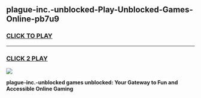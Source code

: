 
## plague-inc.-unblocked-Play-Unblocked-Games-Online-pb7u9
<h3>
<a href="https://premium76.site?title=plague-inc.-unblocked&ref=25A">CLICK TO PLAY</a></h3>
<hr>

<h3>
<a href="https://premium76.site?title=plague-inc.-unblocked&ref=25A">CLICK 2 PLAY</a>
  
</h3>

<a href="https://premium76.site?title=plague-inc.-unblocked&ref=25A"><img src="https://clearcache.store/games.png"></a>


**plague-inc.-unblocked games unblocked: Your Gateway to Fun and Accessible Online Gaming**
